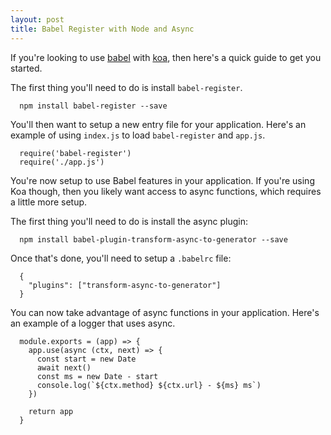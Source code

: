 ```yaml
---
layout: post
title: Babel Register with Node and Async
---
```

If you're looking to use [babel](https://babeljs.io/) with
[koa](http://koajs.com/), then here's a quick guide to get you started.

The first thing you'll need to do is install `babel-register`.

~~~
  npm install babel-register --save
~~~

You'll then want to setup a new entry file for your application. Here's an
example of using `index.js` to load `babel-register` and `app.js`.

~~~
  require('babel-register')
  require('./app.js')
~~~

You're now setup to use Babel features in your application. If you're using Koa
though, then you likely want access to async functions, which requires a little
more setup.

The first thing you'll need to do is install the async plugin:

~~~
  npm install babel-plugin-transform-async-to-generator --save
~~~

Once that's done, you'll need to setup a `.babelrc` file:

~~~
  {
    "plugins": ["transform-async-to-generator"]
  }
~~~

You can now take advantage of async functions in your application. Here's an
example of a logger that uses async.

~~~
  module.exports = (app) => {
    app.use(async (ctx, next) => {
      const start = new Date
      await next()
      const ms = new Date - start
      console.log(`${ctx.method} ${ctx.url} - ${ms} ms`)
    })

    return app
  }
~~~
